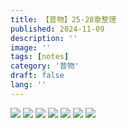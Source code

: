 ```yaml
---
title: 【普物】25-28章整理
published: 2024-11-09
description: ''
image: ''
tags: [notes]
category: '普物'
draft: false 
lang: ''
---
```

![](/img/physics/WechatIMG205.jpg)
![](/img/physics/WechatIMG206.jpg)
![](/img/physics/WechatIMG207.jpg)
![](/img/physics/WechatIMG208.jpg)
![](/img/physics/WechatIMG209.jpg)
![](/img/physics/WechatIMG210.jpg)
![](/img/physics/WechatIMG211.jpg)